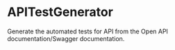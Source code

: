 # APITestGenerator
Generate the automated tests for API from the Open API documentation/Swagger documentation.
